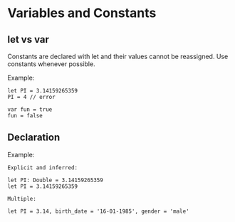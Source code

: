# Variables and Constants

## let vs var

Constants are declared with let and their values cannot be reassigned. Use
constants whenever possible.

Example:

    let PI = 3.14159265359
    PI = 4 // error

    var fun = true
    fun = false

## Declaration

Example:

    Explicit and inferred:

    let PI: Double = 3.14159265359
    let PI = 3.14159265359

    Multiple:

    let PI = 3.14, birth_date = '16-01-1985', gender = 'male'
